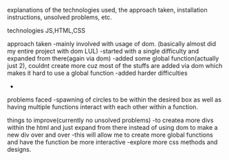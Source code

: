 explanations of the technologies used, the approach taken, installation instructions, unsolved problems, etc.

technologies
JS,HTML,CSS

approach taken
-mainly involved with usage of dom. (basically almost did my entire project with dom LUL)
-started with a single difficulty and expanded from there(again via dom)
-added some global function(actually just 2), couldnt create more cuz most of the stuffs are added via dom which makes it hard to use a global function
-added harder difficulties

-

problems faced
-spawning of circles to be within the desired box as well as having multiple functions interact
with each other within a function.

things to improve(currently no unsolved problems)
-to createa more divs within the html and just expand from there instead of using dom to make
a new div over and over
-this will allow me to create more global functions and have the function be more interactive
-explore more css methods and designs.

